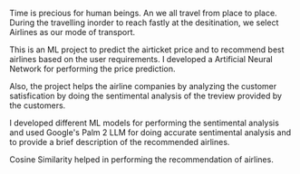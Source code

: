 Time is precious for human beings. An we all travel from place to place. During the travelling inorder to reach fastly at the desitination, we select Airlines as our mode of transport. 

This is an ML project to predict the airticket price and to recommend best airlines based on the user requirements. 
I developed a Artificial Neural Network for performing the price prediction. 

Also, the project helps the airline companies by analyzing the customer satisfication by doing the sentimental analysis of the treview provided by the customers. 

I developed different ML models for performing the sentimental analysis and used Google's Palm 2 LLM for doing accurate sentimental analysis and to provide a brief description of the recommended airlines. 

Cosine Similarity helped in performing the recommendation of airlines.
